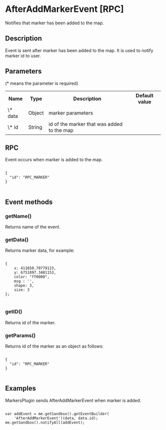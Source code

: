 # AfterAddMarkerEvent [RPC]

Notifies that marker has been added to the map.

## Description

Event is sent after marker has been added to the map. It is used to notify marker id to user.

## Parameters

(* means the parameter is required)

<table class="table">
<tr>
  <th> Name</th><th> Type</th><th> Description</th><th> Default value</th>
</tr>
<tr>
  <td> \* data </td><td> Object </td><td> marker parameters </td><td> </td>
</tr>
<tr>
  <td> \* id </td><td> String </td><td> id of the marker that was added to the map</td><td> </td>
</tr>
</table>

## RPC

Event occurs when marker is added to the map.

<pre class="event-code-block">
<code>
{
  "id": "RPC_MARKER"
}
</code>
</pre>

## Event methods

### getName()
Returns name of the event.

### getData()
Returns marker data, for example:

<pre class="event-code-block">
<code>
{
    x: 411650.70779123,
    y: 6751897.3481153,
    color: "ff0000",
    msg : '',
    shape: 3,
    size: 3
};
</code>
</pre>

### getID()
Returns id of the marker.

### getParams()
Returns id of  the marker as an object as follows:

<pre class="event-code-block">
<code>
{
  "id": "RPC_MARKER"
}
</code>
</pre>

## Examples

MarkersPlugin sends AfterAddMarkerEvent when marker is added.

<pre class="event-code-block">
<code>
var addEvent = me.getSandbox().getEventBuilder(
    'AfterAddMarkerEvent')(data, data.id);
me.getSandbox().notifyAll(addEvent);
</code>
</pre>
